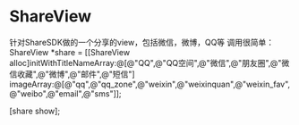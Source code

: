 # ShareView
针对ShareSDK做的一个分享的view，包括微信，微博，QQ等
调用很简单：
ShareView *share = [[ShareView alloc]initWithTitleNameArray:@[@"QQ",@"QQ空间",@"微信",@"朋友圈",@"微信收藏",@"微博",@"邮件",@"短信"] imageArray:@[@"qq",@"qq_zone",@"weixin",@"weixinquan",@"weixin_fav",@"weibo",@"email",@"sms"]];
            
[share show];
